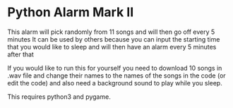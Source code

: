 # Python Alarm Mark II

This alarm will pick randomly from 11 songs and will then go off every 5 minutes It can be used by others because you can input the starting time that you would like to sleep and will then have an alarm every 5 minutes after that

If you would like to run this for yourself you need to download 10 songs in .wav file and change their names to the names of the songs in the code (or edit the code) and also need a background sound to play while you sleep. 

This requires python3 and pygame.
